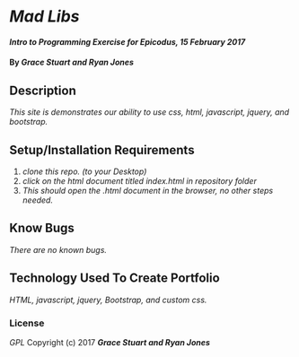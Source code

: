 # _Mad Libs_

#### _Intro to Programming Exercise for Epicodus, 15 February 2017_

#### By _**Grace Stuart and Ryan Jones**_

## Description
_This site is demonstrates our ability to use css, html, javascript, jquery, and bootstrap._

## Setup/Installation Requirements
1. _clone this repo. (to your Desktop)_
2. _click on the html document titled index.html in repository folder_
3. _This should open the .html document in the browser, no other steps needed._

## Know Bugs
_There are no known bugs._

## Technology Used To Create Portfolio
*_HTML, javascript, jquery, Bootstrap, and custom css._*

### License

*GPL*
Copyright (c) 2017 **_Grace Stuart and Ryan Jones_**
